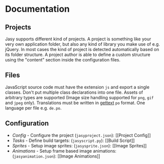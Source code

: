 # Documentation

## Projects

Jasy supports different kind of projects. A project is something like your very own application folder, but also any kind of library you make use of e.g. jQuery. In most cases the kind of project is detected automatically based on its folder structure. A project author is able to define a custom structure using the "content" section inside the configuration files.


## Files

JavaScript source code must have the extension `js` and export a single classes. Don't put multiple class declarations into one file. Assets of arbitrary types are supported (Image size handling supported for `png`, `gif` and `jpeg` only). Translations must be written in [gettext](http://www.gnu.org/s/gettext/) `po` format. One language per file e.g. `de.po`.


## Configuration

* *Config* - Configure the project (`jasyproject.json`): [[Project Config]]
* *Tasks* - Define build targets: (`jasyscript.py`): [[Build Script]]
* *Sprites* - Setup image sprites: (`jasysprite.json`): [[Image Sprites]]
* *Animations* - Setup frame based image animations: (`jasyanimation.json`): [[Image Animations]]

